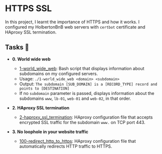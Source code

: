 # HTTPS SSL

In this project, I learnt the importance of HTTPS and how it works. I
configured my HolbertonBnB web servers with `certbot` certificate and HAproxy
SSL termination.

## Tasks :page_with_curl:


* **0. World wide web**
  * [1-world_wide_web](./0-world_wide_web): Bash script that displays
  information about subdomains on my configured servers.
  * Usage: `./1-world_wide_web <domain> <subdomain>`
  * Output: `The subdomain [SUB_DOMAIN] is a [RECORD_TYPE] record and
  points to [DESTINATION]`
  * If no `subdomain` parameter is passed, displays information about the
  subdomains `www`, `lb-01`, `web-01` and `web-02`, in that order.

* **2. HAproxy SSL termination**
  * [2-haproxy_ssl_termination](./2-haproxy_ssl_termination): HAproxy
  configuration file that accepts encrypted SSL traffic for the subdomain
  `www.` on TCP port 443.

* **3. No loophole in your website traffic**
  * [100-redirect_http_to_https](./100-redirect_http_to_https): HAproxy
  configuration file that automatically redirects HTTP traffic to HTTPS.
